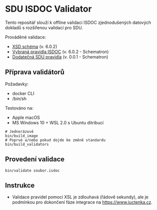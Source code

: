 # SDU ISDOC Validator

Tento repositář slouží k offline validaci ISDOC zjednodušených datových dokladů s rozšířenou validací pro SDU.

Prováděné validace:
- [XSD schéma](https://isdoc.cz/6.0.2/xsd/isdoc-invoice-6.0.2.xsd) (v. 6.0.2)
- [Vybraná pravidla ISDOC](https://isdoc.cz/6.0.2/sch/isdoc-6.0.2.sch) (v. 6.0.2 - Schematron)
- [Dodatečná SDU pravidla](https://github.com/isducz/sdu-isdoc-validator/blob/main/sch/isdoc-sdu-0.0.1.sch) (v. 0.0.1 - Schematron)

## Příprava validátorů

Požadavky:
- docker CLI
- /bin/sh

Testováno na:
- Apple macOS
- MS Windows 10 + WSL 2.0 s Ubuntu ditribucí

```
# Jednorázově
bin/build_image
# Poprvé a/nebo pokud dojde ke změně standardu
bin/build_validators
```

## Provedení validace
```
bin/validate soubor.isdoc
```

## Instrukce

- Validace pravidel pomocí XSL je zdlouhavá (řádově sekundy), ale je podmínkou pro dokončení fáze integrace na https://www.iuctenka.cz.
